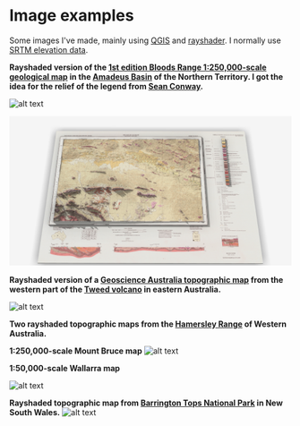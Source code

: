 # Image examples

Some images I've made, mainly using [QGIS](https://qgis.org/en/site/about/index.html) and [rayshader](https://www.rayshader.com/). I normally use [SRTM elevation data](https://dwtkns.com/srtm30m/).

**Rayshaded version of the [1st edition Bloods Range 1:250,000-scale geological map](https://geoscience.nt.gov.au/gemis/ntgsjspui/handle/1/81646) in the [Amadeus Basin](https://en.wikipedia.org/wiki/Amadeus_Basin) of the Northern Territory. I got the idea for the relief of the legend from [Sean Conway](https://muir-way.com/collections/vintage-relief#).**

![alt text][BR_image]

[BR_image]: https://github.com/cverdel/image_examples/blob/main/figures/Rplot07.jpg?raw=true

![alt text][BR_image2]

[BR_image2]: https://github.com/cverdel/image_examples/blob/main/figures/Rplot08.jpg?raw=true

**Rayshaded version of a [Geoscience Australia topographic map](https://www.ga.gov.au/scientific-topics/national-location-information/topographic-maps-data/topographic-maps) from the western part of the [Tweed volcano](https://en.wikipedia.org/wiki/Tweed_Volcano) in eastern Australia.**

![alt text][Tweed_image]

[Tweed_image]: https://github.com/cverdel/image_examples/blob/main/figures/Rplot05.jpg?raw=true

**Two rayshaded topographic maps from the [Hamersley Range](https://en.wikipedia.org/wiki/Hamersley_Range) of Western Australia.**

**1:250,000-scale Mount Bruce map**
![alt text][WA_image2]

[WA_image2]: https://github.com/cverdel/image_examples/blob/main/figures/Rplot10.jpg?raw=true

**1:50,000-scale Wallarra map**

![alt text][WA_image]

[WA_image]: https://github.com/cverdel/image_examples/blob/main/figures/WARplot05.jpg?raw=true

**Rayshaded topographic map from [Barrington Tops National Park](https://en.wikipedia.org/wiki/Barrington_Tops_National_Park) in New South Wales.**
![alt text][Barrington_image]

[Barrington_image]: https://github.com/cverdel/image_examples/blob/main/figures/NSW_Rplot.jpg?raw=true








